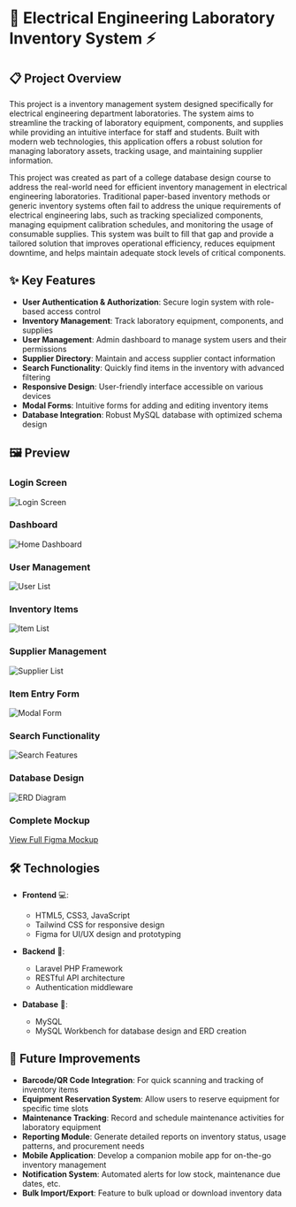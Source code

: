 # 🔌 Electrical Engineering Laboratory Inventory System ⚡

## 📋 Project Overview
This project is a inventory management system designed specifically for electrical engineering department laboratories. The system aims to streamline the tracking of laboratory equipment, components, and supplies while providing an intuitive interface for staff and students. Built with modern web technologies, this application offers a robust solution for managing laboratory assets, tracking usage, and maintaining supplier information.

This project was created as part of a college database design course to address the real-world need for efficient inventory management in electrical engineering laboratories. Traditional paper-based inventory methods or generic inventory systems often fail to address the unique requirements of electrical engineering labs, such as tracking specialized components, managing equipment calibration schedules, and monitoring the usage of consumable supplies. This system was built to fill that gap and provide a tailored solution that improves operational efficiency, reduces equipment downtime, and helps maintain adequate stock levels of critical components.

## ✨ Key Features
- **User Authentication & Authorization**: Secure login system with role-based access control
- **Inventory Management**: Track laboratory equipment, components, and supplies
- **User Management**: Admin dashboard to manage system users and their permissions
- **Supplier Directory**: Maintain and access supplier contact information
- **Search Functionality**: Quickly find items in the inventory with advanced filtering
- **Responsive Design**: User-friendly interface accessible on various devices
- **Modal Forms**: Intuitive forms for adding and editing inventory items
- **Database Integration**: Robust MySQL database with optimized schema design

## 🖼️ Preview

### Login Screen
![Login Screen](assets/login.png)

### Dashboard
![Home Dashboard](assets/home.png)

### User Management
![User List](assets/daftar_user.png)

### Inventory Items
![Item List](assets/daftar_barang.png)

### Supplier Management
![Supplier List](assets/supplier.png)

### Item Entry Form
![Modal Form](assets/modal_form.png)

### Search Functionality
![Search Features](assets/search_features.png)

### Database Design
![ERD Diagram](assets/erd.png)

### Complete Mockup
[View Full Figma Mockup](https://drive.google.com/file/d/1kogj5yKyyR48F4PgfXbCA97CmMayh413/view?usp=sharing)

## 🛠️ Technologies
- **Frontend** 💻:
  - HTML5, CSS3, JavaScript
  - Tailwind CSS for responsive design
  - Figma for UI/UX design and prototyping

- **Backend** 🔧:
  - Laravel PHP Framework
  - RESTful API architecture
  - Authentication middleware

- **Database** 💾:
  - MySQL
  - MySQL Workbench for database design and ERD creation

## 🚀 Future Improvements
- **Barcode/QR Code Integration**: For quick scanning and tracking of inventory items
- **Equipment Reservation System**: Allow users to reserve equipment for specific time slots
- **Maintenance Tracking**: Record and schedule maintenance activities for laboratory equipment
- **Reporting Module**: Generate detailed reports on inventory status, usage patterns, and procurement needs
- **Mobile Application**: Develop a companion mobile app for on-the-go inventory management
- **Notification System**: Automated alerts for low stock, maintenance due dates, etc.
- **Bulk Import/Export**: Feature to bulk upload or download inventory data
